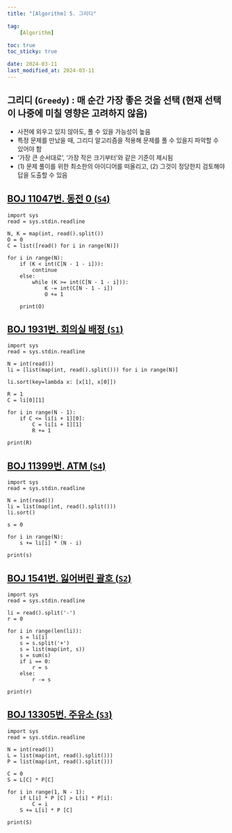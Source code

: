 ```yaml
---
title: "[Algorithm] 5. 그리디"

tag:
    [Algorithm]

toc: true
toc_sticky: true

date: 2024-03-11
last_modified_at: 2024-03-11
---
```


## 그리디 (```Greedy```) : 매 순간 가장 좋은 것을 선택 (현재 선택이 나중에 미칠 영향은 고려하지 않음)

- 사전에 외우고 있지 않아도, 풀 수 있을 가능성이 높음
- 특정 문제를 만났을 때, 그리디 알고리즘을 적용해 문제를 풀 수 있을지 파악할 수 있어야 함
- ‘가장 큰 순서대로’, ‘가장 작은 크기부터’와 같은 기준이 제시됨
- (1) 문제 풀이를 위한 최소한의 아이디어를 떠올리고, (2) 그것이 정당한지 검토해야 답을 도출할 수 있음

## <a href="https://www.acmicpc.net/problem/11047">BOJ 11047번. 동전 0 (```S4```)</a>

```
import sys
read = sys.stdin.readline

N, K = map(int, read().split())
O = 0
C = list([read() for i in range(N)])

for i in range(N):
    if (K < int(C[N - 1 - i])):
        continue
    else:
        while (K >= int(C[N - 1 - i])):
            K -= int(C[N - 1 - i])
            O += 1

    print(O)
```

## <a href="https://www.acmicpc.net/problem/1931">BOJ 1931번. 회의실 배정 (```S1```)</a>

```
import sys
read = sys.stdin.readline

N = int(read())
li = [list(map(int, read().split())) for i in range(N)]

li.sort(key=lambda x: [x[1], x[0]])

R = 1
C = li[0][1]

for i in range(N - 1):
    if C <= li[i + 1][0]:
        C = li[i + 1][1]
        R += 1

print(R)
```

## <a href="https://www.acmicpc.net/problem/11399">BOJ 11399번. ATM (```S4```)</a>

```
import sys
read = sys.stdin.readline

N = int(read())
li = list(map(int, read().split()))
li.sort()

s = 0

for i in range(N):
    s += li[i] * (N - i)

print(s)
```

## <a href="https://www.acmicpc.net/problem/1541">BOJ 1541번. 잃어버린 괄호 (```S2```)</a>

```
import sys
read = sys.stdin.readline

li = read().split('-')
r = 0

for i in range(len(li)):
    s = li[i]
    s = s.split('+')
    s = list(map(int, s))
    s = sum(s)
    if i == 0:
        r = s
    else:
        r -= s

print(r)
```

## <a href="https://www.acmicpc.net/problem/13305">BOJ 13305번. 주유소 (```S3```)</a>

```
import sys
read = sys.stdin.readline

N = int(read())
L = list(map(int, read().split()))
P = list(map(int, read().split()))

C = 0
S = L[C] * P[C]

for i in range(1, N - 1):
    if L[i] * P [C] > L[i] * P[i]:
        C = i
    S += L[i] * P [C]

print(S)
```
